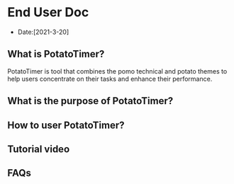 # End User Doc
- Date:[2021-3-20]

## What is PotatoTimer?

PotatoTimer is tool that combines the pomo technical and potato themes to help users concentrate on their tasks and enhance their performance. 

## What is the purpose of PotatoTimer?



## How to user PotatoTimer?



## Tutorial video


## FAQs
